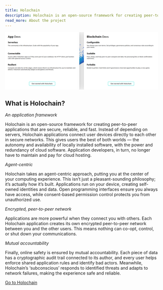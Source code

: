 ```yaml
---
title: Holochain
description: Holochain is an open-source framework for creating peer-to-peer applications that are secure, reliable, and fast. Instead of depending on servers, Holochain applications connect user devices directly to each other in secure networks. This gives users the best of both worlds — the autonomy and availability of locally installed software, with the power and redundancy of cloud software. Application developers, in turn, no longer have to maintain and pay for cloud hosting.
read_more: About the project
---
```

![](/img/holochain.png)


## What is Holochain?

*An application framework*

Holochain is an open-source framework for creating peer-to-peer applications that are secure, reliable, and fast. Instead of depending on servers, Holochain applications connect user devices directly to each other in secure networks. This gives users the best of both worlds — the autonomy and availability of locally installed software, with the power and redundancy of cloud software. Application developers, in turn, no longer have to maintain and pay for cloud hosting.

*Agent-centric*

Holochain takes an agent-centric approach, putting you at the center of your computing experience. This isn’t just a pleasant-sounding philosophy; it’s actually how it’s built. Applications run on your device, creating self-owned identities and data. Open programming interfaces ensure you always have access, while consent-based permission control protects you from unauthorized use.

*Encrypted, peer-to-peer network*

Applications are more powerful when they connect you with others. Each Holochain application creates its own encrypted peer-to-peer network between you and the other users. This means nothing can co-opt, control, or shut down your communications.

*Mutual accountability*

Finally, online safety is ensured by mutual accountability. Each piece of data has a cryptographic audit trail connected to its author, and every user helps enforce shared application rules and identify bad actors. Meanwhile, Holochain’s ‘subconscious’ responds to identified threats and adapts to network failures, making the experience safe and reliable.

[Go to Holochain](https://holochain.org)